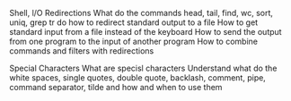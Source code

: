 Shell, l/O Redirections What do the commands head, tail, find, wc, sort, uniq, grep tr do how to redirect standard output to a file How to get standard input from a file instead of the keyboard How to send the output from one program to the input of another program How to combine commands and filters with redirections 

Special Characters What are specisl characters Understand what do the white spaces, single quotes, double quote, backlash, comment, pipe, command separator, tilde and how and when to use them